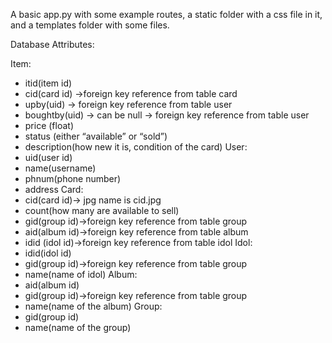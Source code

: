 A basic app.py with some example routes, a static folder with a css
file in it, and a templates folder with some files.

Database Attributes:

Item:
-	itid(item id)
-	cid(card id) ->foreign key reference from table card
-   upby(uid) -> foreign key reference from table user
-   boughtby(uid) -> can be null -> foreign key reference from table user
-   price (float)
-	status (either “available” or “sold”)
-	description(how new it is, condition of the card) 
User:
-	uid(user id)
-	name(username)
-	phnum(phone number)
-	address 
Card:
-	cid(card id)-> jpg name is cid.jpg
-	count(how many are available to sell)
-	gid(group id)->foreign key reference from table group
-	aid(album id)->foreign key reference from table album
-	idid (idol id)->foreign key reference from table idol
Idol:
-	idid(idol id)
-	gid(group id)->foreign key reference from table group
-	name(name of idol)
Album:
-	aid(album id)
-	gid(group id)->foreign key reference from table group
-	name(name of the album)
Group:
-	gid(group id)
-	name(name of the group)

